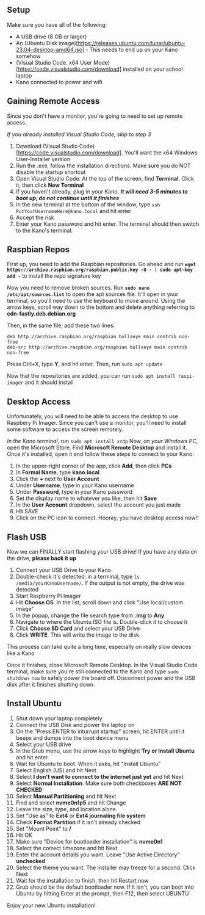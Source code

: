 ## Setup

Make sure you have all of the following:
- A USB drive (8 GB or larger)
- An (Ubuntu Disk image)[https://releases.ubuntu.com/lunar/ubuntu-23.04-desktop-amd64.iso] - This needs to end up on your Kano somehow
- (Visual Studio Code, x64 User Mode)[https://code.visualstudio.com/download] installed on your school laptop
- Kano connected to power and wifi

## Gaining Remote Access

Since you don't have a monitor, you're going to need to set up remote access.

*If you already installed Visual Studio Code, skip to step 3*
1. Download (Visual Studio Code)[https://code.visualstudio.com/download]. You'll want the x64 Windows User-Installer version
2. Run the .exe, follow the installation directions. Make sure you do NOT disable the startup shortcut
3. Open Visual Studio Code. At the top of the screen, find **Terminal**. Click it, then click **New Terminal**
4. If you haven't already, plug in your Kano. ***It will need 3-5 minutes to boot up, do not continue until it finishes***
5. In the new terminal at the bottom of the window, type `ssh PutYourUsernameHere@kano.local` and hit enter
6. Accept the risk
7. Enter your Kano password and hit enter. The terminal should then switch to the Kano's terminal.

## Raspbian Repos

First up, you need to add the Raspbian repositories. Go ahead and run **`wget https://archive.raspbian.org/raspbian.public.key -O - | sudo apt-key add -`** to install the repo signature key

Now you need to remove broken sources. Run **`sudo nano /etc/apt/sources.list`** to open the apt sources file. It'll open in your terminal, so you'll need to use the keyboard to move around. Using the arrow keys, scroll way down to the bottom and delete anything referring to **cdn-fastly.deb.debian.org**

Then, in the same file, add these two lines:

```
deb http://archive.raspbian.org/raspbian bullseye main contrib non-free
deb-src http://archive.raspbian.org/raspbian bullseye main contrib non-free
```

Press Ctrl+X, type **Y**, and hit enter. Then, run `sudo apt update`

Now that the repositories are added, you can run `sudo apt install raspi-imager` and it should install

## Desktop Access

Unfortunately, you will need to be able to access the desktop to use Raspbery Pi Imager. Since you can't use a monitor, you'll need to install some software to access the screen remotely.

*In the Kano terminal*, run `sudo apt install xrdp`
Now, *on your Windows PC*, open the Microsoft Store. Find **Microsoft Remote Desktop** and install it. Once it's installed, open it and follow these steps to connect to your Kano:

1. In the upper-right corner of the app, click **Add**, then click **PCs**
2. In **Formal Name**, type **kano.local**
3. Click the **+** next to **User Account**
4. Under **Username**, type in your Kano username
5. Under **Password**, type in your Kano password
6. Set the display name to whatever you like, then hit **Save**
7. In the **User Account** dropdown, select the account you just made
8. Hit SAVE
9. Click on the PC icon to connect. Hooray, you have desktop access now!!

## Flash USB

Now we can FINALLY start flashing your USB drive! If you have any data on the drive, **please back it up**

1. Connect your USB Drive to your Kano
2. Double-check it's detected: in a terminal, type `ls /media/yourKanoUsername/`. If the output is not empty, the drive was detected
3. Start Raspberry Pi Imager
4. Hit **Choose OS**. In the list, scroll down and click "Use local/custom image"
5. In the popup, change the file search type from **.img** to **Any**
6. Navigate to where the Ubuntu ISO file is. Double-click it to choose it
7. Click **Choose SD Card** and select your USB Drive
8. Click **WRITE**. This will write the image to the disk.

This process can take quite a long time, especially on really slow devices like a Kano

Once it finishes, close Microsoft Remote Desktop. In the Visual Studio Code terminal, make sure you're still connected to the Kano and type `sudo shutdown now` to safely power the board off. Disconnect power and the USB disk after it finishes shutting down.

## Install Ubuntu

1. Shut down your laptop completely
2. Connect the USB Disk and power the laptop on
3. On the "Press ENTER to inturrupt startup" screen, hit ENTER until it beeps and dumps into the boot device menu
4. Select your USB drive
5. In the Grub menu, use the arrow keys to highlight **Try or Install Ubuntu** and hit enter
6. Wait for Ubuntu to boot. When it asks, hit "Install Ubuntu"
7. Select English (US) and hit Next
8. Select **I don't want to connect to the internet just yet** and hit Next
9. Select **Normal Installation**. Make sure both checkboxes **ARE NOT CHECKED**
10. Select **Manual Partitioning** and hit Next
11. Find and select **nvme0n1p5** and hit Change
12. Leave the size, type, and location alone.
13. Set "Use as" to **Ext4** or **Ext4 journaling file system**
14. Check **Format Partition** if it isn't already checked
15. Set "Mount Point" to **/**
16. Hit OK
17. Make sure "Device for bootloader installation" is **nvme0n1**
18. Select the correct timezone and hit Next
19. Enter the account details you want. Leave "Use Active Directory" **unchecked**
20. Select the theme you want. The installer may freeze for a second. Click Next
21. Wait for the installation to finish, then hit Restart now
22. Grub should be the default bootloader now. If it isn't, you can boot into Ubuntu by hitting Enter at the prompt, then F12, then select UBUNTU

Enjoy your new Ubuntu installation!
